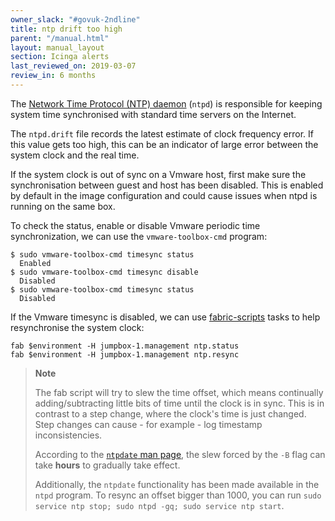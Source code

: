 ```yaml
---
owner_slack: "#govuk-2ndline"
title: ntp drift too high
parent: "/manual.html"
layout: manual_layout
section: Icinga alerts
last_reviewed_on: 2019-03-07
review_in: 6 months
---
```


The [Network Time Protocol (NTP) daemon](http://doc.ntp.org/4.1.0/ntpd.htm) (`ntpd`) is responsible for keeping system
time synchronised with standard time servers on the Internet.

The `ntpd.drift` file records the latest estimate of clock frequency error. If this value gets too high, this can be
an indicator of large error between the system clock and the real time.

If the system clock is out of sync on a Vmware host, first make sure the synchronisation between guest and host has been
disabled. This is enabled by default in the image configuration and could cause issues when ntpd is running on the same box.

To check the status, enable or disable Vmware periodic time synchronization, we can use the `vmware-toolbox-cmd` program:

    $ sudo vmware-toolbox-cmd timesync status
      Enabled
    $ sudo vmware-toolbox-cmd timesync disable
      Disabled
    $ sudo vmware-toolbox-cmd timesync status
      Disabled

If the Vmware timesync is disabled, we can use [fabric-scripts](https://github.com/alphagov/fabric-scripts) tasks to help resynchronise the system clock:

    fab $environment -H jumpbox-1.management ntp.status
    fab $environment -H jumpbox-1.management ntp.resync

> **Note**
>
> The fab script will try to slew the time offset, which means continually adding/subtracting little bits of time until
> the clock is in sync. This is in contrast to a step change, where the clock's time is just changed. Step changes
> can cause - for example - log timestamp inconsistencies.  
>
> According to the [`ntpdate` man page](https://www.freebsd.org/cgi/man.cgi?query=ntpdate&sektion=8), the slew forced
> by the `-B` flag can take **hours** to gradually take effect.
>
> Additionally, the `ntpdate` functionality has been made available in the `ntpd` program. To resync an offset bigger than
> 1000, you can run `sudo service ntp stop; sudo ntpd -gq; sudo service ntp start`.
